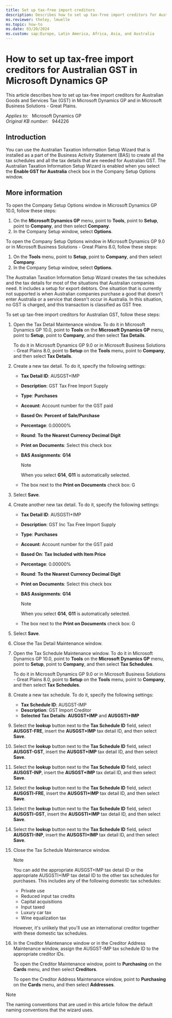 ```yaml
---
title: Set up tax-free import creditors
description: Describes how to set up tax-free import creditors for Australian Goods and Services Tax (GST) in Microsoft Dynamics GP and in Microsoft Business Solutions - Great Plains.
ms.reviewer: theley, lmuelle
ms.topic: how-to
ms.date: 03/20/2024
ms.custom: sap:Europe, Latin America, Africa, Asia, and Australia
---
```

# How to set up tax-free import creditors for Australian GST in Microsoft Dynamics GP

This article describes how to set up tax-free import creditors for Australian Goods and Services Tax (GST) in Microsoft Dynamics GP and in Microsoft Business Solutions - Great Plains.

_Applies to:_ &nbsp; Microsoft Dynamics GP  
_Original KB number:_ &nbsp; 944226

## Introduction

You can use the Australian Taxation Information Setup Wizard that is installed as a part of the Business Activity Statement (BAS) to create all the tax schedules and all the tax details that are needed for Australian GST. The Australian Taxation Information Setup Wizard is enabled when you select the **Enable GST for Australia** check box in the Company Setup Options window.

## More information

To open the Company Setup Options window in Microsoft Dynamics GP 10.0, follow these steps:

1. On the **Microsoft Dynamics GP** menu, point to **Tools**, point to **Setup**, point to **Company**, and then select **Company**.
2. In the Company Setup window, select **Options**.

To open the Company Setup Options window in Microsoft Dynamics GP 9.0 or in Microsoft Business Solutions - Great Plains 8.0, follow these steps:

1. On the **Tools** menu, point to **Setup**, point to **Company**, and then select **Company**.
2. In the Company Setup window, select **Options**.

The Australian Taxation Information Setup Wizard creates the tax schedules and the tax details for most of the situations that Australian companies need. It includes a setup for export debtors. One situation that is currently not supported is when Australian companies purchase a good that doesn't enter Australia or a service that doesn't occur in Australia. In this situation, no GST is charged, and this transaction is classified as GST free.

To set up tax-free import creditors for Australian GST, follow these steps:

1. Open the Tax Detail Maintenance window. To do it in Microsoft Dynamics GP 10.0, point to **Tools** on the **Microsoft Dynamics GP** menu, point to **Setup**, point to **Company**, and then select **Tax Details**.

    To do it in Microsoft Dynamics GP 9.0 or in Microsoft Business Solutions - Great Plains 8.0, point to **Setup** on the **Tools** menu, point to **Company**, and then select **Tax Details**.
2. Create a new tax detail. To do it, specify the following settings:

    - **Tax Detail ID**: AUSGST+IMP
    - **Description**: GST Tax Free Import Supply
    - **Type**: **Purchases**  
    - **Account**: Account number for the GST paid
    - **Based On**: **Percent of Sale/Purchase**  
    - **Percentage**: 0.00000%
    - **Round**: **To the Nearest Currency Decimal Digit**  
    - **Print on Documents**: Select this check box
    - **BAS Assignments**: **G14**  

        > [!NOTE]
        > When you select **G14**, **G11** is automatically selected.
    - The box next to the **Print on Documents** check box: G
3. Select **Save**.
4. Create another new tax detail. To do it, specify the following settings:

    - **Tax Detail ID**: AUSGSTI+IMP
    - **Description**: GST Inc Tax Free Import Supply
    - **Type**: **Purchases**  
    - **Account**: Account number for the GST paid
    - **Based On**: **Tax Included with Item Price**  
    - **Percentage**: 0.00000%
    - **Round**: **To the Nearest Currency Decimal Digit**  
    - **Print on Documents**: Select this check box
    - **BAS Assignments**: **G14**  

        > [!NOTE]
        > When you select **G14**, **G11** is automatically selected.
    - The box next to the **Print on Documents** check box: G
5. Select **Save**.
6. Close the Tax Detail Maintenance window.
7. Open the Tax Schedule Maintenance window. To do it in Microsoft Dynamics GP 10.0, point to **Tools** on the **Microsoft Dynamics GP** menu, point to **Setup**, point to **Company**, and then select **Tax Schedules**.

    To do it in Microsoft Dynamics GP 9.0 or in Microsoft Business Solutions - Great Plains 8.0, point to **Setup** on the **Tools** menu, point to **Company**, and then select **Tax Schedules**.
8. Create a new tax schedule. To do it, specify the following settings:
   - **Tax Schedule ID**: AUSGST-IMP
   - **Description**: GST Import Creditor
   - **Selected Tax Details**: **AUSGST+IMP** and **AUSGSTI+IMP**
9. Select the **lookup** button next to the **Tax Schedule ID** field, select **AUSGST-FRE**, insert the **AUSGST+IMP** tax detail ID, and then select **Save**.
10. Select the **lookup** button next to the **Tax Schedule ID** field, select **AUSGST-GST**, insert the **AUSGST+IMP** tax detail ID, and then select **Save**.
11. Select the **lookup** button next to the **Tax Schedule ID** field, select **AUSGST-INP**, insert the **AUSGST+IMP** tax detail ID, and then select **Save**.
12. Select the **lookup** button next to the **Tax Schedule ID** field, select **AUSGSTI-FRE**, insert the **AUSGSTI+IMP** tax detail ID, and then select **Save**.
13. Select the **lookup** button next to the **Tax Schedule ID** field, select **AUSGSTI-GST**, insert the **AUSGSTI+IMP** tax detail ID, and then select **Save**.
14. Select the **lookup** button next to the **Tax Schedule ID** field, select **AUSGSTI-INP**, insert the **AUSGSTI+IMP** tax detail ID, and then select **Save**.
15. Close the Tax Schedule Maintenance window.

    > [!NOTE]
    > You can add the appropriate AUSGST+IMP tax detail ID or the appropriate AUSGSTI+IMP tax detail ID to the other tax schedules for purchases. This includes any of the following domestic tax schedules:
    >
    > - Private use
    > - Reduced input tax credits
    > - Capital acquisitions
    > - Input taxed
    > - Luxury car tax
    > - Wine equalization tax

    However, it's unlikely that you'll use an international creditor together with these domestic tax schedules.

16. In the Creditor Maintenance window or in the Creditor Address Maintenance window, assign the AUSGST-IMP tax schedule ID to the appropriate creditor IDs.

    To open the Creditor Maintenance window, point to **Purchasing** on the **Cards** menu, and then select **Creditors**.

    To open the Creditor Address Maintenance window, point to **Purchasing** on the **Cards** menu, and then select **Addresses**.

> [!NOTE]
> The naming conventions that are used in this article follow the default naming conventions that the wizard uses.
